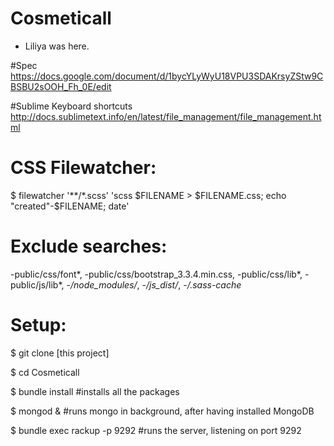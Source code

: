 Cosmeticall
===========

- Liliya was here.

#Spec
https://docs.google.com/document/d/1bycYLyWyU18VPU3SDAKrsyZStw9CBSBU2sOOH_Fh_0E/edit

#Sublime Keyboard shortcuts
http://docs.sublimetext.info/en/latest/file_management/file_management.html

# CSS Filewatcher:
$ filewatcher '**/*.scss' 'scss $FILENAME > $FILENAME.css; echo "created"-$FILENAME; date'

# Exclude searches:
-public/css/font*, -public/css/bootstrap_3.3.4.min.css, -public/css/lib*, -public/js/lib*, -*/node_modules/*, -*/js_dist/*, -*/.sass-cache*

# Setup:
$ git clone [this project]

$ cd Cosmeticall

$ bundle install #installs all the packages

$ mongod & #runs mongo in background, after having installed MongoDB

$ bundle exec rackup -p 9292 #runs the server, listening on port 9292